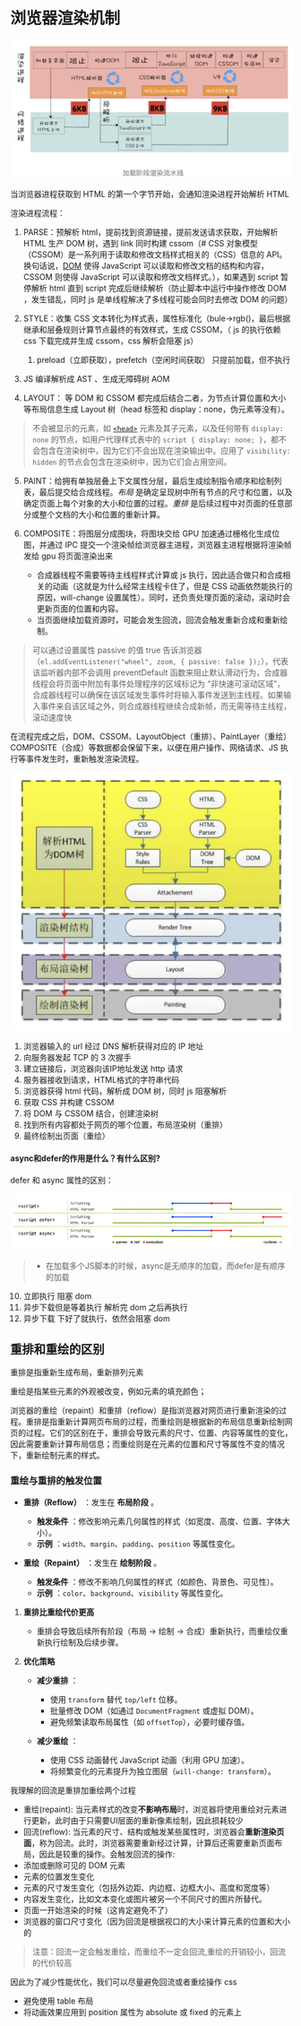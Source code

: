 # 浏览器渲染机制
![Pasted image 20240704195104](../assets/Pasted%20image%2020240704195104.png)

当浏览器进程获取到 HTML 的第一个字节开始，会通知渲染进程开始解析 HTML

渲染进程流程：

1. PARSE：预解析 html，提前找到资源链接，提前发送请求获取，开始解析 HTML 生产 DOM 树，遇到 link 同时构建 cssom（# CSS 对象模型（CSSOM）是一系列用于读取和修改文档样式相关的（CSS）信息的 API。换句话说，[DOM](https://developer.mozilla.org/zh-CN/docs/Web/API/Document_Object_Model) 使得 JavaScript 可以读取和修改文档的结构和内容，CSSOM 则使得 JavaScript 可以读取和修改文档样式。），如果遇到 script 暂停解析 html 直到 script 完成后继续解析（防止脚本中运行中操作修改 DOM ，发生错乱，同时 js 是单线程解决了多线程可能会同时去修改 DOM 的问题）

2. STYLE：收集 CSS 文本转化为样式表，属性标准化（bule->rgb()，最后根据继承和层叠规则计算节点最终的有效样式，生成 CSSOM，（ js 的执行依赖 css 下载完成并生成 cssom，css 解析会阻塞 js）

	1. preload（立即获取），prefetch（空闲时间获取） 只提前加载，但不执行
	
3. JS 编译解析成 AST 、生成无障碍树 AOM

4. LAYOUT： 等 DOM 和 CSSOM 都完成后结合二者，为节点计算位置和大小等布局信息生成 Layout 树（head 标签和 display：none，伪元素等没有）。

> 不会被显示的元素，如 [`<head>`](https://developer.mozilla.org/zh-CN/docs/Web/HTML/Element/head) 元素及其子元素，以及任何带有 `display: none` 的节点，如用户代理样式表中的 `script { display: none; }`，都不会包含在渲染树中，因为它们不会出现在渲染输出中。应用了 `visibility: hidden` 的节点会包含在渲染树中，因为它们会占用空间。


5. PAINT：给拥有单独层叠上下文属性分层，最后生成绘制指令顺序和绘制列表，最后提交给合成线程。_布局_ 是确定呈现树中所有节点的尺寸和位置，以及确定页面上每个对象的大小和位置的过程。_重排_ 是后续过程中对页面的任意部分或整个文档的大小和位置的重新计算。

6. COMPOSITE：将图层分成图块，将图块交给 GPU 加速通过栅格化生成位图，并通过 IPC 提交一个渲染帧给浏览器主进程，浏览器主进程根据将渲染帧发给 gpu 将页面渲染出来

	- 合成器线程不需要等待主线程样式计算或 js 执行，因此适合做只和合成相关的动画（这就是为什么经常主线程卡住了，但是 CSS 动画依然能执行的原因，will-change 设置属性）。同时，还负责处理页面的滚动，滚动时会更新页面的位置和内容。
	- 当页面继续加载资源时，可能会发生回流，回流会触发重新合成和重新绘制。

> 可以通过设置属性 passive 的值 true 告诉浏览器（`el.addEventListener("wheel", zoom, { passive: false });`），代表该监听器内部不会调用 preventDefault 函数来阻止默认滑动行为，合成器线程会将页面中附加有事件处理程序的区域标记为 “非快速可滚动区域”，合成器线程可以确保在该区域发生事件时将输入事件发送到主线程。如果输入事件来自该区域之外，则合成器线程继续合成新帧，而无需等待主线程，滚动速度快

  

在流程完成之后，DOM、CSSOM、LayoutObject（重排）、PaintLayer（重绘） COMPOSITE（合成）等数据都会保留下来，以便在用户操作、网络请求、JS 执行等事件发生时，重新触发渲染流程。



![](../assets/浏览器渲染机制-20240704202355749.jpg)


1. 浏览器输入的 url 经过 DNS 解析获得对应的 IP 地址
2. 向服务器发起 TCP 的 3 次握手
3. 建立链接后，浏览器向该IP地址发送 http 请求
4. 服务器接收到请求，HTML格式的字符串代码
5. 浏览器获得 html 代码，解析成 DOM 树，同时 js 阻塞解析
6. 获取 CSS 并构建 CSSOM
7. 将 DOM 与 CSSOM 结合，创建渲染树
8. 找到所有内容都处于网页的哪个位置，布局渲染树（重排）
9. 最终绘制出页面（重绘）




#### async和defer的作用是什么？有什么区别?

defer 和 async 属性的区别：

![](../assets/浏览器渲染机制-20240704202623192.jpg)

> - 在加载多个JS脚本的时候，async是无顺序的加载，而defer是有顺序的加载

10. 立即执行 阻塞 dom
11. 异步下载但是等着执行 解析完 dom 之后再执行
12. 异步下载 下好了就执行、依然会阻塞 dom


## 重排和重绘的区别

重排是指重新生成布局，重新排列元素

重绘是指某些元素的外观被改变，例如元素的填充颜色；

浏览器的重绘（repaint）和重排（reflow）是指浏览器对网页进行重新渲染的过程。重排是指重新计算网页布局的过程，而重绘则是根据新的布局信息重新绘制网页的过程。它们的区别在于，重排会导致元素的尺寸、位置、内容等属性的变化，因此需要重新计算布局信息；而重绘则是在元素的位置和尺寸等属性不变的情况下，重新绘制元素的样式。

### **重绘与重排的触发位置**

- **重排（Reflow）** ：发生在 **布局阶段** 。
    
    - **触发条件** ：修改影响元素几何属性的样式（如宽度、高度、位置、字体大小）。
    - **示例** ：`width`、`margin`、`padding`、`position` 等属性变化。
    
- **重绘（Repaint）** ：发生在 **绘制阶段** 。
    
    - **触发条件** ：修改不影响几何属性的样式（如颜色、背景色、可见性）。
    - **示例** ：`color`、`background`、`visibility` 等属性变化。

1. **重排比重绘代价更高**
    
    - 重排会导致后续所有阶段（布局 → 绘制 → 合成）重新执行，而重绘仅重新执行绘制及后续步骤。
2. **优化策略**
    
    - **减少重排** ：
        
        - 使用 `transform` 替代 `top/left` 位移。
        - 批量修改 DOM（如通过 `DocumentFragment` 或虚拟 DOM）。
        - 避免频繁读取布局属性（如 `offsetTop`），必要时缓存值。
        
    - **减少重绘** ：
        - 使用 CSS 动画替代 JavaScript 动画（利用 GPU 加速）。
        - 将频繁变化的元素提升为独立图层（`will-change: transform`）。


我理解的回流是重排加重绘两个过程

- 重绘(repaint): 当元素样式的改变**不影响布局**时，浏览器将使用重绘对元素进行更新，此时由于只需要UI层面的重新像素绘制，因此损耗较少
- 回流(reflow): 当元素的尺寸、结构或触发某些属性时，浏览器会**重新渲染页面**，称为回流。此时，浏览器需要重新经过计算，计算后还需要重新页面布局，因此是较重的操作。会触发回流的操作:
- 添加或删除可见的 DOM 元素
- 元素的位置发生变化
- 元素的尺寸发生变化（包括外边距、内边框、边框大小、高度和宽度等）
- 内容发生变化，比如文本变化或图片被另一个不同尺寸的图片所替代。
- 页面一开始渲染的时候（这肯定避免不了）
- 浏览器的窗口尺寸变化（因为回流是根据视口的大小来计算元素的位置和大小的

> 注意：回流一定会触发重绘，而重绘不一定会回流,重绘的开销较小，回流的代价较高

因此为了减少性能优化，我们可以尽量避免回流或者重绘操作 css

- 避免使用 table 布局
- 将动画效果应用到 position 属性为 absolute 或 fixed 的元素上

